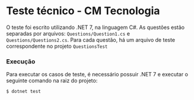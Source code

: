 # Teste técnico - CM Tecnologia

O teste foi escrito utilizando .NET 7, na linguagem C#. As questões estão separadas por arquivos: `Questions/Question1.cs` e `Questions/Questions2.cs`. Para cada questão, há um arquivo de teste correspondente no projeto `QuestionsTest`

### Execução
Para executar os casos de teste, é necessário possuir .NET 7 e executar o seguinte comando na raiz do projeto:

```bash
$ dotnet test
```
